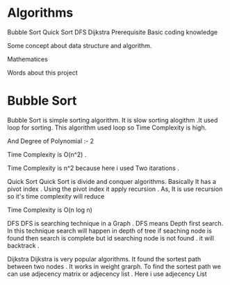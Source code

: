 # Algorithms
Bubble Sort
Quick Sort
DFS
Dijkstra
Prerequisite
Basic coding knowledge

Some concept about data structure and algorithm.


Mathematices

Words about this project
# Bubble Sort
Bubble Sort is simple sorting algorithm. It is slow sorting alogithm .It used loop for sorting. This algorithm used loop so Time Complexity is high.

And Degree of Polynomial :- 2

Time Complexity is O(n^2) .

Time Complexity is n^2 because here i used Two itarations .

Quick Sort
Quick Sort is divide and conquer algorithms. Basically It has a pivot index . Using the pivot index it apply recursion . As, It is use recursion so it's time complexity will reduce

Time Complexity is O(n log n)

DFS
DFS is searching technique in a Graph . DFS means Depth first search. In this technique search will happen in depth of tree if seaching node is found then search is complete but id searching node is not found . it will backtrack .


Dijkstra
Dijkstra is very popular algorithms. It found the sortest path between two nodes . It works in weight grarph. To find the sortest path we can use adjecency matrix or adjecency list . Here i use adjecency List 
